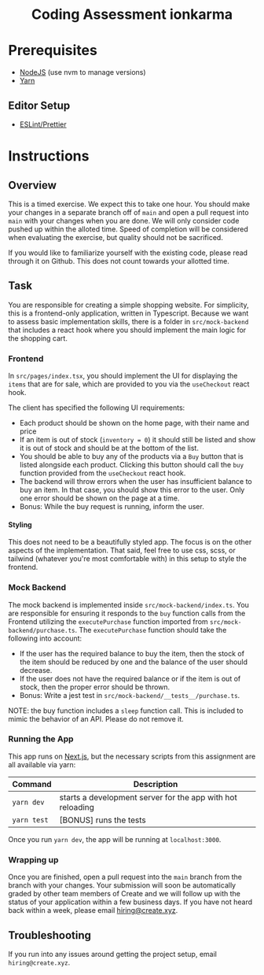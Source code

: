 <h1 align="center">Coding Assessment ionkarma</h1>

# Prerequisites

- [NodeJS](https://nodejs.org/en/) (use nvm to manage versions)
- [Yarn](https://yarnpkg.com/getting-started/install)

## Editor Setup
- [ESLint/Prettier](https://eslint.org/docs/user-guide/integrations#editors)

# Instructions

## Overview

This is a timed exercise. We expect this to take one hour. You should make your changes in a separate branch off of `main` and open a pull request into `main` with your changes when you are done. We will only consider code pushed up within the alloted time. Speed of completion will be considered when evaluating the exercise, but quality should not be sacrificed.

If you would like to familiarize yourself with the existing code, please read through it on Github. This does not count towards your allotted time.

## Task

You are responsible for creating a simple shopping website. For simplicity, this is a frontend-only application, written in Typescript. Because we want to assess basic implementation skills, there is a folder in `src/mock-backend` that includes a react hook where you should implement the main logic for the shopping cart.

### Frontend

In `src/pages/index.tsx`, you should implement the UI for displaying the `items` that are for sale, which are provided to you via the `useCheckout` react hook.

The client has specified the following UI requirements:

- Each product should be shown on the home page, with their name and price
- If an item is out of stock (`inventory = 0`) it should still be listed and show it is out of stock and should be at the bottom of the list.
- You should be able to buy any of the products via a `Buy` button that is listed alongside each product. Clicking this button should call the `buy` function provided from the `useCheckout` react hook.
- The backend will throw errors when the user has insufficient balance to buy an item. In that case, you should show this error to the user. Only one error should be shown on the page at a time.
- Bonus: While the buy request is running, inform the user.

#### Styling
This does not need to be a beautifully styled app. The focus is on the other aspects of the implementation. That said, feel free to use css, scss, or tailwind (whatever you're most comfortable with) in this setup to style the frontend.  

### Mock Backend

The mock backend is implemented inside `src/mock-backend/index.ts`. You are responsible for ensuring it responds to the `buy` function calls from the Frontend utilizing the `executePurchase` function imported from `src/mock-backend/purchase.ts`. The `executePurchase` function should take the following into account:

- If the user has the required balance to buy the item, then the stock of the item should be reduced by one and the balance of the user should decrease.
- If the user does not have the required balance or if the item is out of stock, then the proper error should be thrown.
- Bonus: Write a jest test in `src/mock-backend/__tests__/purchase.ts`.

NOTE: the buy function includes a `sleep` function call. This is included to mimic the behavior of an API. Please do not remove it.

### Running the App
This app runs on [Next.js](https://nextjs.org/), but the necessary scripts from this assignment are all available via yarn:

| Command     | Description                                                |
| ----------- | ---------------------------------------------------------- |
| `yarn dev`  | starts a development server for the app with hot reloading |
| `yarn test` | [BONUS] runs the tests                                     |

Once you run `yarn dev`, the app will be running at `localhost:3000`.

### Wrapping up

Once you are finished, open a pull request into the `main` branch from the branch with your changes. Your submission will soon be automatically graded by other team members of Create and we will follow up with the status of your application within a few business days. If you have not heard back within a week, please email hiring@create.xyz.

## Troubleshooting
If you run into any issues around getting the project setup, email `hiring@create.xyz`.

